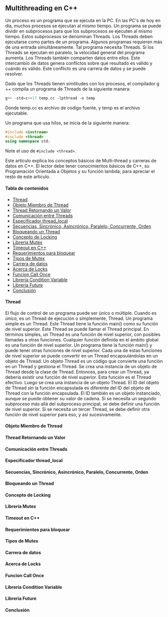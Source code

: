 ## Multithreading en C++
Un proceso es un programa que se ejecuta en la PC. En las PC's de hoy en día, muchos procesos se ejecutan al mismo tiempo. Un programa se puede dividir en subprocesos para que los subprocesos se ejecuten al mismo tiempo. Estos subprocesos se denominan Threads. Los Threads deben ejecutarse como partes de un programa. Algunos programas requieren más de una entrada simultáneamente. Tal programa necesita Threads. Si los Threads se ejecutan en paralelo, la velocidad general del programa aumenta. Los Threads también comparten datos entre ellos. Este intercambio de datos genera conflictos sobre qué resultado es válido y cuándo es válido. Este conflicto es una carrera de datos y se puede resolver. 

Dado que los Threads tienen similitudes con los procesos, el compilador g ++ compila un programa de Threads de la siguiente manera:
```cpp
g++ -std=c++17 temp.cc -lpthread -o temp
```
Donde temp.cc es archivo de codigo fuente, y temp es el archivo ejecutable.

Un programa que usa hilos, se inicia de la siguiente manera:
```cpp
#include <iostream>
#include <thread>
using namespace std;
```
Note el uso de `#include <thread>`.

Este artículo explica los conceptos básicos de Multi-thread y carreras de datos en C++. El lector debe tener conocimientos básicos de C++, su Programación Orientada a Objetos y su función lambda; para apreciar el resto de este artículo.

#### Tabla de contenidos

- [Thread](#1).
- [Objeto Miembro de Thread](#2)
- [Thread Retornando un Valor](#3)
- [Comunicación entre Threads](#4)
- [Especificador thread\_local](#5)
- [Secuencias, Sincrónico, Asincrónico, Paralelo, Concurrente, Orden](#6)
- [Bloqueando un Thread](#7)
- [Concepto de Locking](#8)
- [Libreria Mutex](#9)
- [Timeout en C++](#10)
- [Requerimientos para bloquear](#11)
- [Tipos de Mutex](#12)
- [Carrera de datos](#13)
- [Acerca de Locks](#14)
- [Funcion Call Once](#15)
- [Libreria Condition Variable](#16)
- [Libreria Future](#17)
- [Conclusión](#18)

<div id='1'/>

#### Thread
El flujo de control de un programa puede ser único o múltiple. Cuando es único, es un Thread de ejecución o simplemente, Thread. Un programa simple es un Thread. Este Thread tiene la función main() como su función de nivel superior. Este Thread se puede llamar el Thread principal. En términos simples, un Thread es una función de nivel superior, con posibles llamadas a otras funciones.
Cualquier función definida en el ámbito global es una función de nivel superior. Un programa tiene la función main() y puede tener otras funciones de nivel superior. Cada una de estas funciones de nivel superior se puede convertir en un Thread encapsulándolas en un objeto de Thread. Un objeto Thread es un código que convierte una función en un Thread y gestiona el Thread. Se crea una instancia de un objeto de Thread desde la clase de Thread.
Entonces, para crear un Thread, ya debería existir una función de nivel superior. Esta función es el Thread efectivo. Luego se crea una instancia de un objeto Thread. El ID del objeto de Thread sin la función encapsulada es diferente del ID del objeto de Thread con la función encapsulada. El ID también es un objeto instanciado, aunque se puede obtener su valor de cadena.
Si se necesita un segundo subproceso más allá del subproceso principal, se debe definir una función de nivel superior. Si se necesita un tercer Thread, se debe definir otra función de nivel superior para eso, y así sucesivamente.

<div id='2'/>

#### Objeto Miembro de Thread

<div id='3'/>

#### Thread Retornando un Valor

<div id='4'/>

#### Comunicación entre Threads

<div id='5'/>

#### Especificador thread_local

<div id='6'/>

#### Secuencias, Sincrónico, Asincrónico, Paralelo, Concurrente, Orden

<div id='7'/>

#### Bloqueando un Thread

<div id='8'/>

#### Concepto de Locking

<div id='9'/>

#### Libreria Mutex

<div id='10'/>

#### Timeout en C++

<div id='11'/>

#### Requerimientos para bloquear

<div id='12'/>

#### Tipos de Mutex

<div id='13'/>

#### Carrera de datos

<div id='14'/>

#### Acerca de Locks

<div id='15'/>

#### Funcion Call Once

<div id='16'/>

#### Libreria Condition Variable

<div id='17'/>

#### Libreria Future

<div id='18'/>

#### Conclusión
